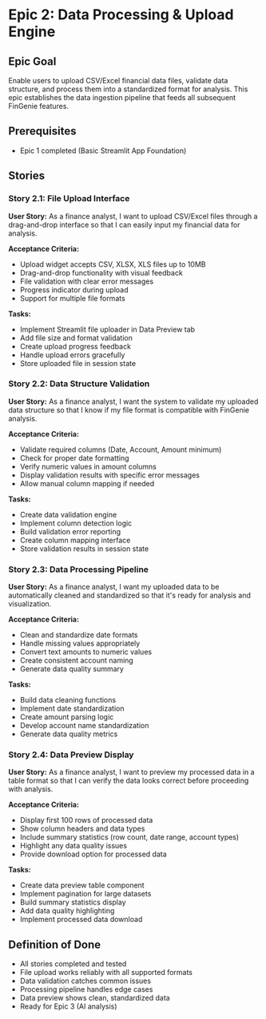 # Epic 2: Data Processing & Upload Engine

## Epic Goal
Enable users to upload CSV/Excel financial data files, validate data structure, and process them into a standardized format for analysis. This epic establishes the data ingestion pipeline that feeds all subsequent FinGenie features.

## Prerequisites
- Epic 1 completed (Basic Streamlit App Foundation)

## Stories

### Story 2.1: File Upload Interface
**User Story:** As a finance analyst, I want to upload CSV/Excel files through a drag-and-drop interface so that I can easily input my financial data for analysis.

**Acceptance Criteria:**
- Upload widget accepts CSV, XLSX, XLS files up to 10MB
- Drag-and-drop functionality with visual feedback
- File validation with clear error messages
- Progress indicator during upload
- Support for multiple file formats

**Tasks:**
- Implement Streamlit file uploader in Data Preview tab
- Add file size and format validation
- Create upload progress feedback
- Handle upload errors gracefully
- Store uploaded file in session state

### Story 2.2: Data Structure Validation
**User Story:** As a finance analyst, I want the system to validate my uploaded data structure so that I know if my file format is compatible with FinGenie analysis.

**Acceptance Criteria:**
- Validate required columns (Date, Account, Amount minimum)
- Check for proper date formatting
- Verify numeric values in amount columns
- Display validation results with specific error messages
- Allow manual column mapping if needed

**Tasks:**
- Create data validation engine
- Implement column detection logic
- Build validation error reporting
- Create column mapping interface
- Store validation results in session state

### Story 2.3: Data Processing Pipeline
**User Story:** As a finance analyst, I want my uploaded data to be automatically cleaned and standardized so that it's ready for analysis and visualization.

**Acceptance Criteria:**
- Clean and standardize date formats
- Handle missing values appropriately
- Convert text amounts to numeric values
- Create consistent account naming
- Generate data quality summary

**Tasks:**
- Build data cleaning functions
- Implement date standardization
- Create amount parsing logic
- Develop account name standardization
- Generate data quality metrics

### Story 2.4: Data Preview Display
**User Story:** As a finance analyst, I want to preview my processed data in a table format so that I can verify the data looks correct before proceeding with analysis.

**Acceptance Criteria:**
- Display first 100 rows of processed data
- Show column headers and data types
- Include summary statistics (row count, date range, account types)
- Highlight any data quality issues
- Provide download option for processed data

**Tasks:**
- Create data preview table component
- Implement pagination for large datasets
- Build summary statistics display
- Add data quality highlighting
- Implement processed data download

## Definition of Done
- All stories completed and tested
- File upload works reliably with all supported formats
- Data validation catches common issues
- Processing pipeline handles edge cases
- Data preview shows clean, standardized data
- Ready for Epic 3 (AI analysis)